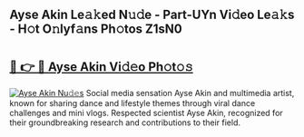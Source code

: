 ## Ayse Akin Le𝚊𝚔ed N𝚞𝚍e - Part-UYn Vi𝚍eo Le𝚊𝚔s - H𝚘t O𝚗lyf𝚊ns Ph𝚘tos Z1sN0

# <h2><a href="http://hf34xd.feru.top/?c=Ayse+Akin">🔗 👉 🔴 Ayse Akin Vi𝚍𝚎o Ph𝚘t𝚘𝚜</a></h2>

[![Ayse Akin Nu𝚍𝚎s](https://i.imgur.com/0TWrTi3.gif)](http://hf34xd.feru.top/?c=Ayse+Akin)
Social media sensation Ayse Akin and multimedia artist, known for sharing dance and lifestyle themes through viral dance challenges and mini vlogs. Respected scientist Ayse Akin, recognized for their groundbreaking research and contributions to their field. 
